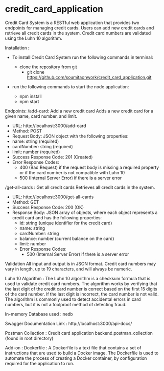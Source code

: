 # credit_card_application

Credit Card System is a RESTful web application that provides two endpoints for managing credit cards. Users can add new credit cards and retrieve all credit cards in the system. Credit card numbers are validated using the Luhn 10 algorithm.

Installation :
- To install Credit Card System run the following commands in terminal:
  - clone the repository from git
    - git clone https://github.com/soumitaonwork/credit_card_application.git 

- run the following commands to start the node application:
  - npm install
  - npm start

Endpoints:
/add-card: Add a new credit card
Adds a new credit card for a given name, card number, and limit.

- URL: http://localhost:3000/add-card
- Method: POST
- Request Body: JSON object with the following properties:
- name: string (required)
- cardNumber: string (required)
- limit: number (required)
- Success Response Code: 201 (Created)
- Error Response Codes:
  - 400 (Bad Request) if the request body is missing a required property or if the card number is not compatible with Luhn 10
  - 500 (Internal Server Error) if there is a server error


/get-all-cards : Get all credit cards
Retrieves all credit cards in the system.

- URL: http://localhost:3000/get-all-cards
- Method: GET
- Success Response Code: 200 (OK)
- Response Body: JSON array of objects, where each object represents a credit card and has the following properties:
  - id: string (unique identifier for the credit card)
  - name: string
  - cardNumber: string
  - balance: number (current balance on the card)
  - limit: number
  - Error Response Codes:
    - 500 (Internal Server Error) if there is a server error


Validation
All input and output is in JSON format. Credit card numbers may vary in length, up to 19 characters, and will always be numeric.

Luhn 10 Algorithm : 
The Luhn 10 algorithm is a checksum formula that is used to validate credit card numbers. The algorithm works by verifying that the last digit of the credit card number is correct based on the first 15 digits of the card number. If the last digit is incorrect, the card number is not valid. The algorithm is commonly used to detect accidental errors in card numbers, but it is not a foolproof method of detecting fraud.

In-memory Database used :
nedb


Swagger Documentation Link :
http://localhost:3000/api-docs/

Postman Collection :
Credit card application backend.postman_collection (found in root directory)

Add-on :
Dockerfile : A Dockerfile is a text file that contains a set of instructions that are used to build a Docker image. The Dockerfile is used to automate the process of creating a Docker container, by configuration required for the application to run.

